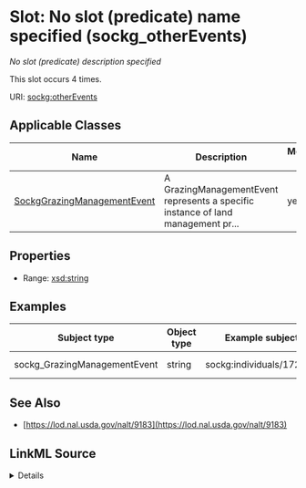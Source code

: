 

# Slot: No slot (predicate) name specified (sockg_otherEvents)


_No slot (predicate) description specified_






This slot occurs 4 times.


URI: [sockg:otherEvents](https://idir.uta.edu/sockg-ontology/docs/otherEvents)



<!-- no inheritance hierarchy -->





## Applicable Classes

| Name | Description | Modifies Slot |
| --- | --- | --- |
| [SockgGrazingManagementEvent](../classes/SockgGrazingManagementEvent.md) | A GrazingManagementEvent represents a specific instance of land management pr... |  yes  |







## Properties

* Range: [xsd:string](http://www.w3.org/2001/XMLSchema#string)






## Examples

| Subject type | Object type | Example subject | Example object | Occurrences |
| --- | --- | --- | --- | --- |
| sockg_GrazingManagementEvent | string | sockg:individuals/172406 | Across rows | 4 |


## See Also

* [https://lod.nal.usda.gov/nalt/9183](https://lod.nal.usda.gov/nalt/9183)



## LinkML Source

<details>

```yaml
name: sockg_otherEvents
annotations:
  count:
    tag: count
    value: 4
description: No slot (predicate) description specified
title: No slot (predicate) name specified
examples:
- object:
    example_object: Across rows
    example_object_type: string
    example_predicate: sockg:otherEvents
    example_subject: sockg:individuals/172406
    example_subject_type: sockg_GrazingManagementEvent
from_schema: soc-kg
see_also:
- https://lod.nal.usda.gov/nalt/9183
rank: 1000
domain: sockg_GrazingManagementEvent
slot_uri: sockg:otherEvents
alias: sockg_otherEvents
domain_of:
- sockg_GrazingManagementEvent
range: string

```
</details>